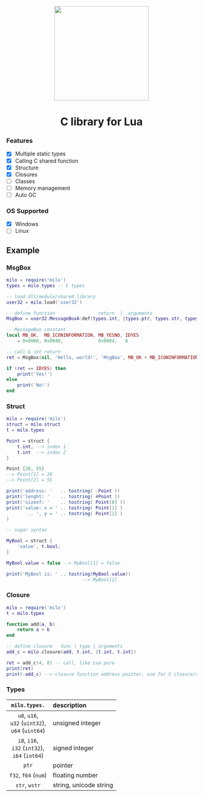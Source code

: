 <p>
    <p align="center">
        <img src="https://i.imgur.com/ilAiPVd.png" width="250">
    </p>
    <h1  align="center">C library for Lua</h1>
</p>

### Features
- [x] Multiple static types
- [x] Calling C shared function
- [x] Structure
- [x] Closures
- [ ] Classes
- [ ] Memory management
- [ ] Auto GC

### OS Supported
- [x] Windows
- [ ] Linux

## Example 

### MsgBox

```lua
milo = require('milo')
types = milo.types -- C types

-- load dll/module/shared library
user32 = milo.load('user32')

-- define function                return  |  arguments                                  | stdcall
MsgBox = user32.MessageBoxA:def(types.int, {types.ptr, types.str, types.str, types.uint}, true)

-- MessageBox constant
local MB_OK,  MB_ICONINFORMATION, MB_YESNO, IDYES
    = 0x0000, 0x0040,             0x0004,   6

-- call & set return
ret = MsgBox(nil, 'Hello, world!', 'MsgBox', MB_OK + MB_ICONINFORMATION + MB_YESNO)

if (ret == IDYES) then
    print('Yes!')
else
    print('No!')
end
```

### Struct

```lua
milo = require('milo')
struct = milo.struct
t = milo.types

Point = struct {
    t.int, --> index 1
    t.int  --> index 2
}

Point {20, 55} 
--> Point[1] = 20
--> Point[2] = 55

print('address: '   .. tostring( -Point ))
print('lenght: '    .. tostring( #Point ))
print('sizeof: '    .. tostring( Point[0] ))
print('value: x = ' .. tostring( Point[1] )
        .. ', y = ' .. tostring( Point[2] )
)

-- sugar syntax

MyBool = struct {
    'value', t.bool;
}

MyBool.value = false --> MyBool[1] = false

print('MyBool is: ' .. tostring(MyBool.value))
                            --> MyBool[1]
```

### Closure

```lua
milo = require('milo')
t = milo.types

function add(a, b)
    return a + b
end

-- define closure   func | type | arguments
add_c = milo.closure(add, t.int, {t.int, t.int})

ret = add_c(4, 8) -- call, like Lua pure
print(ret)
print(-add_c) --> closure function address pointer, use for C closure/callback
```

### Types

`milo.types.`| description
:---:|:---
`u8`, `u16`,<br>`u32` (`uint32`),<br>`u64` (`uint64`)| unsigned integer
`i8`, `i16`,<br>`i32` (`int32`),<br>`i64` (`int64`)| signed integer
`ptr`| pointer
`f32`, `f64` (`num`)| floating number
`str`, `wstr`| string, unicode string




